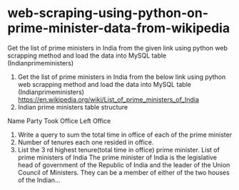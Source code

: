 # web-scraping-using-python-on-prime-minister-data-from-wikipedia
Get the list of prime ministers in India from the given  link using python web scrapping method and load the data into MySQL table (Indianprimeministers)
1. Get the list of prime ministers in India from the below link using python web scrapping
method and load the data into MySQL table (Indianprimeministers)
https://en.wikipedia.org/wiki/List_of_prime_ministers_of_India
1. Indian prime ministers table structure

Name
Party
Took Office
Left Office

1. Write a query to sum the total time in office of each of the prime minister
2. Number of tenures each one resided in office.
3. List the 3 rd highest tenure(total time in office) prime minister.
List of prime ministers of India
The prime minister of India is the legislative head of government of the Republic of India and the
leader of the Union Council of Ministers. They can be a member of either of the two houses of
the Indian...

